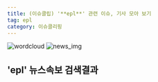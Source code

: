 ```yaml
---
title: (이슈클립) '**epl**' 관련 이슈, 기사 모아 보기
tag: epl
category: 이슈클리핑
---
```

![wordcloud](https://s3.ap-northeast-2.amazonaws.com/lyrics101-wordcloud/2018-09-23-1537635039.png)
![news_img](https://user-images.githubusercontent.com/42597476/44507050-1206f400-a6e4-11e8-8d98-7ffbfebb353f.png)
## **'**epl**'** 뉴스속보 검색결과


